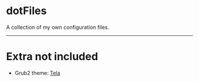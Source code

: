 # dotFiles

A collection of my own configuration files.

---

# Extra not included

- Grub2 theme: [Tela](https://github.com/vinceliuice/grub2-themes)
